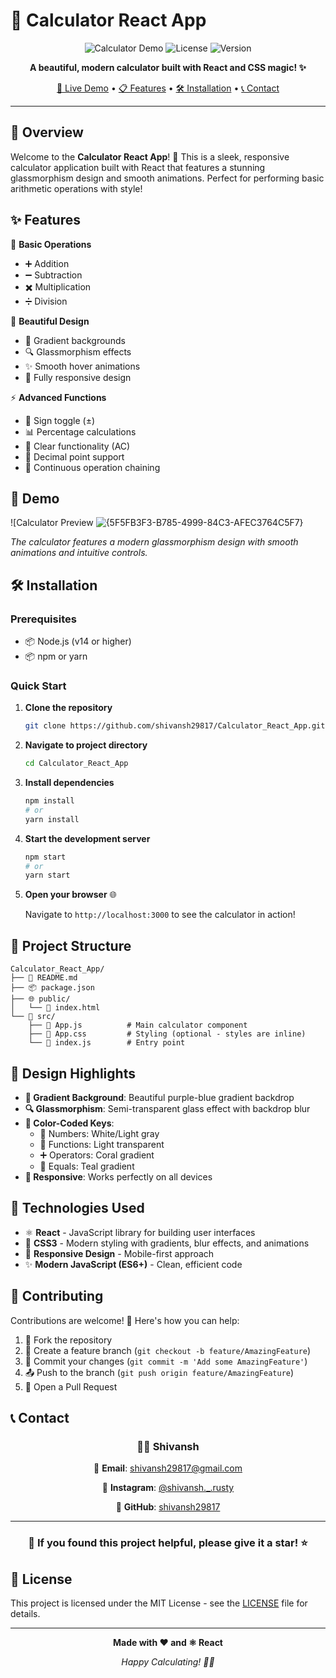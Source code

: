 # 🧮 Calculator React App

<div align="center">

![Calculator Demo](https://img.shields.io/badge/Calculator-React%20App-blue?style=for-the-badge&logo=react)
![License](https://img.shields.io/badge/License-MIT-green?style=for-the-badge)
![Version](https://img.shields.io/badge/Version-1.0.0-orange?style=for-the-badge)

**A beautiful, modern calculator built with React and CSS magic! ✨**

[🚀 Live Demo](#-demo) • [📋 Features](#-features) • [🛠️ Installation](#️-installation) • [📞 Contact](#-contact)

</div>

---

## 🎯 Overview

Welcome to the **Calculator React App**! 🎉 This is a sleek, responsive calculator application built with React that features a stunning glassmorphism design and smooth animations. Perfect for performing basic arithmetic operations with style! 

## ✨ Features

🔢 **Basic Operations**
- ➕ Addition
- ➖ Subtraction 
- ✖️ Multiplication
- ➗ Division

🎨 **Beautiful Design**
- 🌈 Gradient backgrounds
- 🔍 Glassmorphism effects
- ✨ Smooth hover animations  
- 📱 Fully responsive design

⚡ **Advanced Functions**
- 🔄 Sign toggle (±)
- 📊 Percentage calculations
- 🧹 Clear functionality (AC)
- 🔢 Decimal point support
- 🔗 Continuous operation chaining

## 🚀 Demo

![Calculator Preview ![{5F5FB3F3-B785-4999-84C3-AFEC3764C5F7}](https://github.com/user-attachments/assets/6aa85b2d-ac28-48f7-82c4-2c90ef0de189)


*The calculator features a modern glassmorphism design with smooth animations and intuitive controls.*

## 🛠️ Installation

### Prerequisites
- 📦 Node.js (v14 or higher)
- 📦 npm or yarn

### Quick Start

1. **Clone the repository**
   ```bash
   git clone https://github.com/shivansh29817/Calculator_React_App.git
   ```

2. **Navigate to project directory**
   ```bash
   cd Calculator_React_App
   ```

3. **Install dependencies**
   ```bash
   npm install
   # or
   yarn install
   ```

4. **Start the development server**
   ```bash
   npm start
   # or
   yarn start
   ```

5. **Open your browser** 🌐
   
   Navigate to `http://localhost:3000` to see the calculator in action!

## 📁 Project Structure

```
Calculator_React_App/
├── 📄 README.md
├── 📦 package.json
├── 🌐 public/
│   └── 📄 index.html
└── 📂 src/
    ├── 📄 App.js          # Main calculator component
    ├── 🎨 App.css         # Styling (optional - styles are inline)
    └── 📄 index.js        # Entry point
```

## 🎨 Design Highlights

- **🌈 Gradient Background**: Beautiful purple-blue gradient backdrop
- **🔍 Glassmorphism**: Semi-transparent glass effect with backdrop blur
- **🎯 Color-Coded Keys**: 
  - 🔢 Numbers: White/Light gray
  - 🔧 Functions: Light transparent
  - ➕ Operators: Coral gradient
  - 🟰 Equals: Teal gradient
- **📱 Responsive**: Works perfectly on all devices

## 🧪 Technologies Used

- ⚛️ **React** - JavaScript library for building user interfaces
- 🎨 **CSS3** - Modern styling with gradients, blur effects, and animations
- 📱 **Responsive Design** - Mobile-first approach
- ✨ **Modern JavaScript (ES6+)** - Clean, efficient code

## 🤝 Contributing

Contributions are welcome! 🎉 Here's how you can help:

1. 🍴 Fork the repository
2. 🌿 Create a feature branch (`git checkout -b feature/AmazingFeature`)
3. 💾 Commit your changes (`git commit -m 'Add some AmazingFeature'`)
4. 📤 Push to the branch (`git push origin feature/AmazingFeature`)
5. 🔄 Open a Pull Request

## 📞 Contact

<div align="center">

### 👨‍💻 Shivansh

📧 **Email**: [shivansh29817@gmail.com](mailto:shivansh29817@gmail.com)

📱 **Instagram**: [@shivansh._.rusty](https://instagram.com/shivansh._.rusty)

🐙 **GitHub**: [shivansh29817](https://github.com/shivansh29817)

---

### 🌟 If you found this project helpful, please give it a star! ⭐

</div>

## 📄 License

This project is licensed under the MIT License - see the [LICENSE](LICENSE) file for details.

---

<div align="center">

**Made with ❤️ and ⚛️ React**

*Happy Calculating! 🧮✨*

</div>
